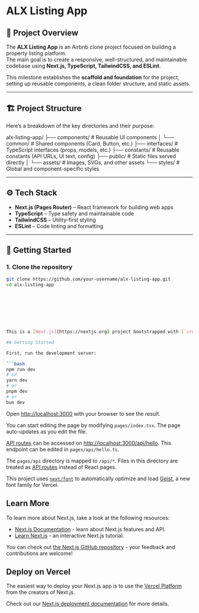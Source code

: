 # ALX Listing App

## 📌 Project Overview
The **ALX Listing App** is an Airbnb clone project focused on building a property listing platform.  
The main goal is to create a responsive, well-structured, and maintainable codebase using **Next.js, TypeScript, TailwindCSS, and ESLint**.  

This milestone establishes the **scaffold and foundation** for the project, setting up reusable components, a clean folder structure, and static assets.

---

## 🏗️ Project Structure
Here’s a breakdown of the key directories and their purpose:

alx-listing-app/
├── components/ # Reusable UI components
│ └── common/ # Shared components (Card, Button, etc.)
├── interfaces/ # TypeScript interfaces (props, models, etc.)
├── constants/ # Reusable constants (API URLs, UI text, config)
├── public/ # Static files served directly
│ └── assets/ # Images, SVGs, and other assets
└── styles/ # Global and component-specific styles


---

## ⚙️ Tech Stack
- **Next.js (Pages Router)** – React framework for building web apps  
- **TypeScript** – Type safety and maintainable code  
- **TailwindCSS** – Utility-first styling  
- **ESLint** – Code linting and formatting  

---

## 🚀 Getting Started

### 1. Clone the repository
```bash
git clone https://github.com/your-username/alx-listing-app.git
cd alx-listing-app








This is a [Next.js](https://nextjs.org) project bootstrapped with [`create-next-app`](https://nextjs.org/docs/pages/api-reference/create-next-app).

## Getting Started

First, run the development server:

```bash
npm run dev
# or
yarn dev
# or
pnpm dev
# or
bun dev
```

Open [http://localhost:3000](http://localhost:3000) with your browser to see the result.

You can start editing the page by modifying `pages/index.tsx`. The page auto-updates as you edit the file.

[API routes](https://nextjs.org/docs/pages/building-your-application/routing/api-routes) can be accessed on [http://localhost:3000/api/hello](http://localhost:3000/api/hello). This endpoint can be edited in `pages/api/hello.ts`.

The `pages/api` directory is mapped to `/api/*`. Files in this directory are treated as [API routes](https://nextjs.org/docs/pages/building-your-application/routing/api-routes) instead of React pages.

This project uses [`next/font`](https://nextjs.org/docs/pages/building-your-application/optimizing/fonts) to automatically optimize and load [Geist](https://vercel.com/font), a new font family for Vercel.

## Learn More

To learn more about Next.js, take a look at the following resources:

- [Next.js Documentation](https://nextjs.org/docs) - learn about Next.js features and API.
- [Learn Next.js](https://nextjs.org/learn-pages-router) - an interactive Next.js tutorial.

You can check out [the Next.js GitHub repository](https://github.com/vercel/next.js) - your feedback and contributions are welcome!

## Deploy on Vercel

The easiest way to deploy your Next.js app is to use the [Vercel Platform](https://vercel.com/new?utm_medium=default-template&filter=next.js&utm_source=create-next-app&utm_campaign=create-next-app-readme) from the creators of Next.js.

Check out our [Next.js deployment documentation](https://nextjs.org/docs/pages/building-your-application/deploying) for more details.
